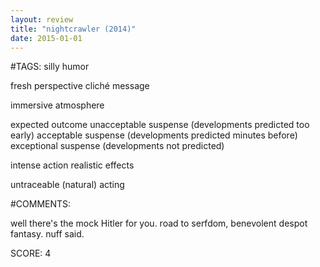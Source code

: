 ```yaml
---
layout: review
title: "nightcrawler (2014)"
date: 2015-01-01
---
```


#TAGS:
silly humor

fresh perspective
cliché message

immersive atmosphere

expected outcome
unacceptable suspense (developments predicted too early)
acceptable suspense (developments predicted minutes before)
exceptional suspense (developments not predicted)

intense action
realistic effects

untraceable (natural) acting

#COMMENTS:

well there's the mock Hitler for you. road to serfdom, benevolent despot fantasy. nuff said. 





SCORE:
4
